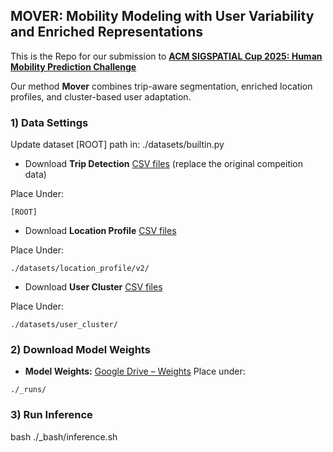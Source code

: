 ## MOVER: Mobility Modeling with User Variability and Enriched Representations

This is the Repo for our submission to [**ACM SIGSPATIAL Cup 2025: Human Mobility Prediction Challenge**](https://sigspatial2025.sigspatial.org/giscup/index.html)

Our method **Mover** combines trip-aware segmentation, enriched location profiles, and cluster-based user adaptation.

### 1) Data Settings
Update dataset [ROOT] path in: ./datasets/builtin.py

- Download **Trip Detection** [CSV files](https://drive.google.com/drive/folders/1RBAntvHz2HuaBwPrIqYZUkFGJEu20esY?usp=drive_link) (replace the original compeition data)

Place Under:

```text
[ROOT]
```

- Download **Location Profile** [CSV files](https://drive.google.com/drive/folders/1vmEBKMDNnczJGwoqSHXPwjKv6KGBjK0R?usp=drive_link)

Place Under:

```text
./datasets/location_profile/v2/
```

- Download **User Cluster** [CSV files](https://drive.google.com/drive/folders/1WlNiAxh2gWIffANecfQztpYh4MpVo5l0)

Place Under:

```text
./datasets/user_cluster/
```

### 2) Download Model Weights
- **Model Weights:** [Google Drive – Weights](https://drive.google.com/drive/folders/1kObdlzuYdBW8ZUpiPOsePWP49TJbNC3j?usp=drive_link)
Place under:

```text
./_runs/
```

### 3) Run Inference
bash ./_bash/inference.sh

